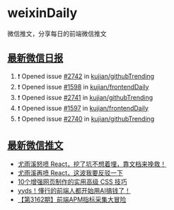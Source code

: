 # weixinDaily
微信推文，分享每日的前端微信推文

## [最新微信日报](https://github.com/kujian/weixinDaily/issues)

<!--START_SECTION:activity-->
1. ❗ Opened issue [#2742](https://github.com/kujian/githubTrending/issues/2742) in [kujian/githubTrending](https://github.com/kujian/githubTrending)
2. ❗ Opened issue [#1598](https://github.com/kujian/frontendDaily/issues/1598) in [kujian/frontendDaily](https://github.com/kujian/frontendDaily)
3. ❗ Opened issue [#2741](https://github.com/kujian/githubTrending/issues/2741) in [kujian/githubTrending](https://github.com/kujian/githubTrending)
4. ❗ Opened issue [#1597](https://github.com/kujian/frontendDaily/issues/1597) in [kujian/frontendDaily](https://github.com/kujian/frontendDaily)
5. ❗ Opened issue [#2740](https://github.com/kujian/githubTrending/issues/2740) in [kujian/githubTrending](https://github.com/kujian/githubTrending)
<!--END_SECTION:activity-->


## [最新微信推文](https://weixin.qdkfweb.cn/)

<!-- BLOG-POST-LIST:START -->
- [尤雨溪怒喷 React，挖了坑不想着埋，靠文档来挽救！](https://weixin.qdkfweb.cn/39359.html)
- [尤雨溪再喷 React，这波我要反驳一下](https://weixin.qdkfweb.cn/39332.html)
- [10个增强网页制作的实用高级 CSS 技巧](https://weixin.qdkfweb.cn/39320.html)
- [yyds！懂行的前端人都开始用AI搞钱了！](https://weixin.qdkfweb.cn/39319.html)
- [【第3162期】前端APM指标采集大冒险](https://weixin.qdkfweb.cn/39219.html)
<!-- BLOG-POST-LIST:END -->
